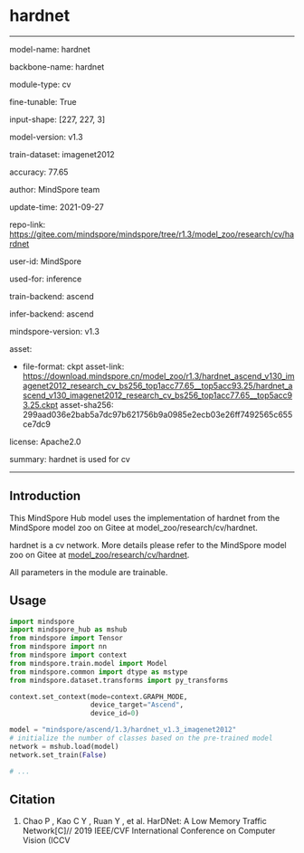 # hardnet

---

model-name: hardnet

backbone-name: hardnet

module-type: cv

fine-tunable: True

input-shape: [227, 227, 3]

model-version: v1.3

train-dataset: imagenet2012

accuracy: 77.65

author: MindSpore team

update-time: 2021-09-27

repo-link: <https://gitee.com/mindspore/mindspore/tree/r1.3/model_zoo/research/cv/hardnet>

user-id: MindSpore

used-for: inference

train-backend: ascend

infer-backend: ascend

mindspore-version: v1.3

asset:

-
    file-format: ckpt
    asset-link: <https://download.mindspore.cn/model_zoo/r1.3/hardnet_ascend_v130_imagenet2012_research_cv_bs256_top1acc77.65__top5acc93.25/hardnet_ascend_v130_imagenet2012_research_cv_bs256_top1acc77.65__top5acc93.25.ckpt>
    asset-sha256: 299aad036e2bab5a7dc97b621756b9a0985e2ecb03e26ff7492565c655ce7dc9

license: Apache2.0

summary: hardnet is used for cv

---

## Introduction

This MindSpore Hub model uses the implementation of hardnet from the MindSpore model zoo on Gitee at model_zoo/research/cv/hardnet.

hardnet is a cv network. More details please refer to the MindSpore model zoo on Gitee at [model_zoo/research/cv/hardnet](https://gitee.com/mindspore/mindspore/blob/r1.3/model_zoo/research/cv/hardnet/README_CN.md).

All parameters in the module are trainable.

## Usage

```python
import mindspore
import mindspore_hub as mshub
from mindspore import Tensor
from mindspore import nn
from mindspore import context
from mindspore.train.model import Model
from mindspore.common import dtype as mstype
from mindspore.dataset.transforms import py_transforms

context.set_context(mode=context.GRAPH_MODE,
                    device_target="Ascend",
                    device_id=0)

model = "mindspore/ascend/1.3/hardnet_v1.3_imagenet2012"
# initialize the number of classes based on the pre-trained model
network = mshub.load(model)
network.set_train(False)

# ...
```

## Citation

1. Chao P ,  Kao C Y ,  Ruan Y , et al. HarDNet: A Low Memory Traffic Network[C]// 2019 IEEE/CVF International Conference on Computer Vision (ICCV
